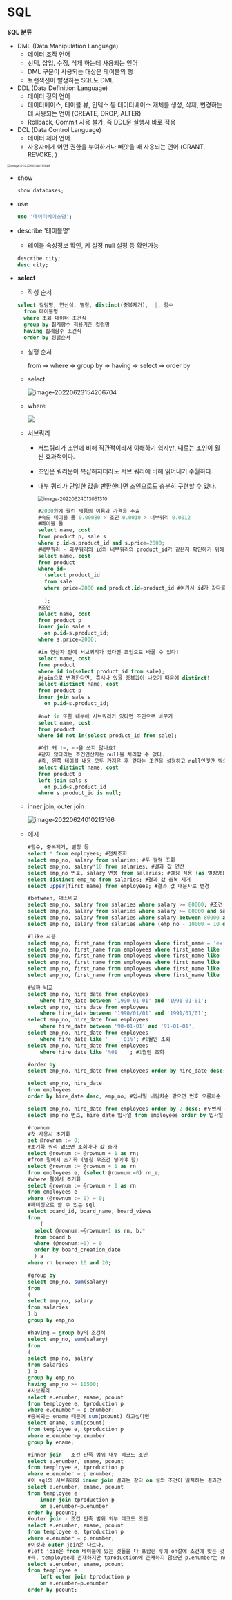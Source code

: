 # SQL



**SQL 분류**

* DML (Data Manipulation Language)
  * 데이터 조작 언어
  * 선택, 삽입, 수정, 삭제 하는데 사용되는 언어
  * DML 구문이 사용되는 대상은 테이블의 행
  * 트랜잭션이 발생하는 SQL도 DML
* DDL (Data Definition Language)
  * 데이터 정의 언어
  * 데이터베이스, 테이블 뷰, 인덱스 등 데이터베이스 개체를 생성, 삭제, 변경하는데 사용되는 언어 (CREATE, DROP, ALTER)
  * Rollback, Commit 사용 불가, 즉 DDL문 실행시 바로 적용
* DCL (Data Control Language)
  * 데이터 제어 언어
  * 사용자에게 어떤 권한을 부여하거나 빼앗을 때 사용되는 언어 (GRANT, REVOKE, )



<img src="../../md-images/image-20220610140131948.png" alt="image-20220610140131948" style="zoom:50%;" />



* show

  ~~~sql
  show databases;
  ~~~

* use

  ~~~sql
  use '데이터베이스명';
  ~~~

* describe '테이블명'

  * 테이블 속성정보 확인, 키 설정 null 설정 등 확인가능

  ~~~sql
  describe city;
  desc city;
  ~~~

* **select**

  * 작성 순서

  ~~~sql
  select 컬럼명, 연산식, 별칭, distinct(중복제거), ||, 함수
  	from 테이블명
  	where 조회 데이터 조건식
  	group by 집계함수 적용기준 컬럼명
  	having 집계함수 조건식
  	order by 정렬순서
  ~~~

  * 실행 순서

    from => where => group by => having => select => order by

  * select

    ![image-20220623154206704](../../md-images/image-20220623154206704.png)
  
  * where
  
    ![](../../md-images/image-20220623152406770.png)
  
  * 서브쿼리
  
    * 서브쿼리가 조인에 비해 직관적이라서 이해하기 쉽지만, 때로는 조인이 훨씬 효과적이다.
  
    * 조인은 쿼리문이 복잡해지더라도 서브 쿼리에 비해 읽어내기 수월하다.
  
    * 내부 쿼리가 단일한 값을 반환한다면 조인으로도 충분히 구현할 수 있다.
  
      <img src="../../md-images/image-20220624013051310.png" alt="image-20220624013051310" style="zoom:80%;" />
  
      ~~~sql
      #2000원에 팔린 제품의 이름과 가격을 추출
      #속도 테이블 둘 0.00080 > 조인 0.0010 > 내부쿼리 0.0012
      #테이블 둘
      select name, cost
      from product p, sale s
      where p.id=s.product_id and s.price=2000;
      #내부쿼리 - 외부쿼리의 id와 내부쿼리의 product_id가 같은지 확인하기 위해 비교할 때마다 내부쿼리가 실행된다.
      select name, cost
      from product
      where id=
      	(select product_id
        from sale
        where price=2000 and product.id=product_id #여기서 id가 같다를 안해주면 행이 여러개 나와서 
         																					 #id=( ... )가 1:n개 매칭이 된다. 즉 오류!
        );
      #조인
      select name, cost
      from product p
      inner join sale s
      	on p.id=s.product_id;
      where s.price=2000;
      
      #in 연산자 안에 서브쿼리가 있다면 조인으로 바꿀 수 있다!
      select name, cost
      from product
      where id in(select product_id from sale);
      #join으로 변경한다면, 혹시나 있을 중복값이 나오기 때문에 distinct!
      select distinct name, cost
      from product p
      inner join sale s
      	on p.id=s.product_id;
      	
      #not in 또한 내부에 서브쿼리가 있다면 조인으로 바꾸기
      select name, cost
      from product
      where id not in(select product_id from sale);
      
      #어? 왜 !=, <>을 쓰지 않나요?
      #같지 않다라는 조건연산자는 null을 처리할 수 없다.
      #즉, 왼쪽 테이블 내용 모두 가져온 후 같다는 조건을 설정하고 null인것만 밖으로 빼내면 같지 않다가 된다.
      select distinct name, cost
      from product p
      left join sals s
      	on p.id=s.product_id
      where s.product_id is null;
      ~~~
  
      
  
  * inner join, outer join
  
    ![image-20220624010213166](../../md-images/image-20220624010213166.png)

  * 예시
  
    ~~~sql
    #함수, 중복제거, 별칭 등
    select * from employees; #전체조회
    select emp_no, salary from salaries; #두 컬럼 조회
    select emp_no, salary*10 from salaries; #결과 값 연산
    select emp_no 번호, salary 연봉 from salaries; #별칭 적용 (as 별칭명)
    select distinct emp_no from salaries; #결과 값 중복 제거
    select upper(first_name) from employees; #결과 값 대문자로 변경
    
    #between, 대소비교
    select emp_no, salary from salaries where salary >= 80000; #조건 대소비교
    select emp_no, salary from salaries where salary >= 80000 and salary <= 90000;
    select emp_no, salary from salaries where salary between 80000 and 90000;
    select emp_no, salary from salaries where (emp_no - 10000 = 10 or emp_no - 10000 = 20) and salary between 80000 and 90000;
    
    #like 사용
    select emp_no, first_name from employees where first_name = 'ex'; #이름이 ex인 사람
    select emp_no, first_name from employees where first_name like '%e'; #이름의 마지막이 e인 사람
    select emp_no, first_name from employees where first_name like '%e%' #이름에 e가 들어가는 사람
    select emp_no, first_name from employees where first_name like 'e%'; #이름 첫글자가 e인 사람
    select emp_no, first_name from employees where first_name like '_e%'; #두번째 글자가 e인 사람
    select emp_no, first_name from employees where first_name like '%e%e%'#e가 두번 들어가는 사람
    
    #날짜 비교
    select emp_no, hire_date from employees 
    	where hire_date between '1990-01-01' and '1991-01-01';
    select emp_no, hire_date from employees 
    	where hire_date between '1990/01/01' and '1991/01/01';	
    select emp_no, hire_date from employees 
    	where hire_date between '90-01-01' and '91-01-01';
    select emp_no, hire_date from employees 
    	where hire_date like '_____01%'; #1월만 조회
    select emp_no, hire_date from employees 
    	where hire_date like '%01___'; #1월만 조회
    
    #order by
    select emp_no, hire_date from employees order by hire_date desc; #입사일 내림차순
    
    select emp_no, hire_date
    from employees 
    order by hire_date desc, emp_no; #입사일 내림차순 같으면 번호 오름차순
    
    select emp_no, hire_date from employees order by 2 desc; #두번째 파라미터 내림차순 (입사일)
    select emp_no 번호, hire_date 입사일 from employees order by 입사일 desc; #별칭 사용가능
    
    #rownum
    #첫 사용시 초기화
    set @rownum := 0;
    #초기화 쿼리 없으면 조회마다 값 증가
    select @rownum := @rownum + 1 as rn;
    #from 절에서 초기화 (별칭 무조건 넣어야 함)
    select @rownum := @rownum + 1 as rn
    from employees e, (select @rownum:=0) rn_e; 
    #where 절에서 초기화
    select @rownum := @rownum + 1 as rn
    from employees e
    where (@rownum := 0) = 0;
    #페이징으로 쓸 수 있는 sql
    select board_id, board_name, board_views
    from
    	(
      select @rownum:=@rownum+1 as rn, b.*
      from board b
      where (@rownum:=0) = 0
      order by board_creation_date
      ) a
    where rn berween 10 and 20;
    
    #group by 
    select emp_no, sum(salary)
    from
    (
    select emp_no, salary
    from salaries
    ) b
    group by emp_no
    
    #having = group by의 조건식
    select emp_no, sum(salary)
    from
    (
    select emp_no, salary
    from salaries
    ) b
    group by emp_no
    having emp_no >= 10500;
    #서브쿼리
    select e.enumber, ename, pcount
    from temployee e, tproduction p
    where e.enumber = p.enumber;
    #중복되는 ename 때문에 sum(pcount) 하고싶다면
    select ename, sum(pcount)
    from temployee e, tproduction p
    where e.enumber=p.enumber
    group by ename;
    
    #inner join - 조건 만족 범위 내부 레코드 조인
    select e.enumber, ename, pcount
    from temployee e, tproduction p
    where e.enumber = p.enumber;
    #이 sql의 서브쿼리와 inner join 결과는 같다 on 절의 조건이 일치하는 결과만 출력!
    select e.enumber, ename, pcount
    from temployee e
    	inner join tproduction p
    	on e.enumber=p.enumber
    order by pcount;
    #outer join - 조건 만족 범위 외부 레코드 조인
    select e.enumber, ename, pcount
    from temployee e, tproduction p
    where e.enumber = p.enumber;
    #이것과 outer join은 다르다.
    #left join은 from 테이블에 있는 것들을 다 포함한 후에 on절에 조건에 맞는 것도 가져옴
    #즉, temployee에 존재하지만 tproduction에 존재하지 않으면 p.enumber는 null로 출력됨
    select e.enumber, ename, pcount
    from temployee e
    	left outer join tproduction p
    	on e.enumber=p.enumber
    order by pcount;
    
    
    ~~~
    
    